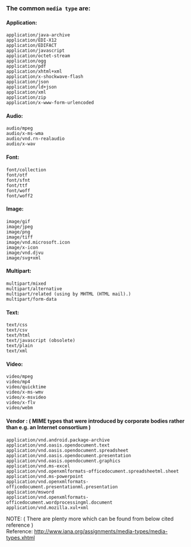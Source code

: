 ### The common `media type` are:

#### Application:
```
application/java-archive
application/EDI-X12   
application/EDIFACT   
application/javascript   
application/octet-stream   
application/ogg   
application/pdf  
application/xhtml+xml   
application/x-shockwave-flash    
application/json  
application/ld+json  
application/xml   
application/zip  
application/x-www-form-urlencoded  
```
#### Audio:
```
audio/mpeg   
audio/x-ms-wma   
audio/vnd.rn-realaudio   
audio/x-wav   
```
#### Font:
```
font/collection	
font/otf
font/sfnt
font/ttf	
font/woff	
font/woff2
```
#### Image:
```
image/gif   
image/jpeg   
image/png   
image/tiff    
image/vnd.microsoft.icon    
image/x-icon   
image/vnd.djvu   
image/svg+xml    
```
#### Multipart:
```
multipart/mixed    
multipart/alternative   
multipart/related (using by MHTML (HTML mail).)  
multipart/form-data  
```
#### Text:
```
text/css    
text/csv    
text/html    
text/javascript (obsolete)    
text/plain    
text/xml    
```
#### Video:
```
video/mpeg    
video/mp4    
video/quicktime    
video/x-ms-wmv    
video/x-msvideo    
video/x-flv   
video/webm   
```
#### Vendor : ( MIME types that were introduced by corporate bodies rather than e.g. an Internet consortium )
```
application/vnd.android.package-archive
application/vnd.oasis.opendocument.text    
application/vnd.oasis.opendocument.spreadsheet  
application/vnd.oasis.opendocument.presentation   
application/vnd.oasis.opendocument.graphics   
application/vnd.ms-excel    
application/vnd.openxmlformats-officedocument.spreadsheetml.sheet   
application/vnd.ms-powerpoint    
application/vnd.openxmlformats-officedocument.presentationml.presentation    
application/msword   
application/vnd.openxmlformats-officedocument.wordprocessingml.document   
application/vnd.mozilla.xul+xml   
```

NOTE: ( There are plenty more which can be found from below cited reference )  
Reference: http://www.iana.org/assignments/media-types/media-types.xhtml  
